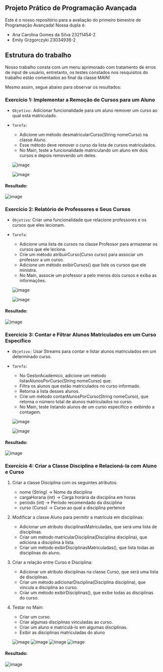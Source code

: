 ## Projeto Prático de Programação Avançada

Este é o nosso repositório para a avaliação do primeiro bimestre de Programação Avançada! Nossa dupla é:
- Ana Carolina Gomes da Silva 23211454-2
- Emily Grzgorczyki 23034936-2

## Estrutura do trabalho

Nosso trabalho consta com um menu aprimorado com tratamento de erros de input de usuário, entretanto, os testes constados nos resquisitos do trabalho estão comentados ao final da classe MAIN!

Mesmo assim, segue abaixo para observar os resultados:

### Exercício 1: Implementar a Remoção de Cursos para um Aluno

- `Objetivo:` Adicionar funcionalidade para um aluno remover um curso ao qual está
    matriculado.
- `Tarefa:`
    - Adicione um método desmatricularCurso(String nomeCurso) na classe Aluno.
    - Esse método deve remover o curso da lista de cursos matriculados.
    - No Main, teste a funcionalidade matriculando um aluno em dois cursos e depois removendo
    um deles.
  
  ![image](https://github.com/user-attachments/assets/77f25e99-7147-47a8-a6ea-1d0d1b1071c6)
  
  ![image](https://github.com/user-attachments/assets/636ad4b3-7c84-40ff-a62d-aa0dc6210b96)

#### Resultado:
  ![image](https://github.com/user-attachments/assets/5974cf35-8356-471f-80ee-9bf1e098a98a)

### Exercício 2: Relatório de Professores e Seus Cursos

- `Objetivo`: Criar uma funcionalidade que relacione professores e os cursos que eles lecionam.
- `Tarefa`:
    - Adicione uma lista de cursos na classe Professor para armazenar os cursos que ele leciona.
    - Crie um método atribuirCurso(Curso curso) para associar um professor a um curso.
    - Adicione um método exibirCursos() que liste os cursos que ele ministra.
    - No Main, associe um professor a pelo menos dois cursos e exiba as informações.

  ![image](https://github.com/user-attachments/assets/298ea763-52bc-4d2e-abfc-42fd21801541)
    
  ![image](https://github.com/user-attachments/assets/6fb94428-3c50-401b-9d3b-39da5971824b)

#### Resultado:
  ![image](https://github.com/user-attachments/assets/a6db2fc5-bcfa-432c-8b6c-6ea7eb5f4667)

### Exercício 3: Contar e Filtrar Alunos Matriculados em um Curso Específico
- `Objetivo:` Usar Streams para contar e listar alunos matriculados em um
determinado curso.
- `Tarefa:`
    - No GestorAcademico, adicione um método listarAlunosPorCurso(String nomeCurso) que:
    - Filtra os alunos que estão matriculados no curso informado.
    - Retorna a lista desses alunos.
    - Crie um método contarAlunosPorCurso(String nomeCurso), que retorna o número total de
    alunos matriculados no curso.
    - No Main, teste listando alunos de um curso específico e exibindo a contagem.

  ![image](https://github.com/user-attachments/assets/f05cf9e3-8ff2-4b67-84f3-292e8a483f17)

  ![image](https://github.com/user-attachments/assets/bfed7965-8b85-445a-a2e5-7ad855173991)

#### Resultado:
  ![image](https://github.com/user-attachments/assets/ab81b064-1262-4889-a89f-de112ba3db0d)

### Exercício 4: Criar a Classe Disciplina e Relacioná-la com Aluno e Curso
1. Criar a classe Disciplina com os seguintes atributos:
    - nome (String) → Nome da disciplina
    - cargaHoraria (int) → Carga horária da disciplina em horas
    - periodo (int) → Período recomendado da disciplina
    - curso (Curso) → Curso ao qual a disciplina pertence
2. Modificar a classe Aluno para permitir a matrícula em disciplinas:
    - Adicionar um atributo disciplinasMatriculadas, que será uma lista de disciplinas.
    - Criar um método matricularDisciplina(Disciplina disciplina), que adiciona a disciplina à lista.
    - Criar um método exibirDisciplinasMatriculadas(), que lista todas as disciplinas do aluno.
3. Criar a relação entre Curso e Disciplina:
    - Adicionar um atributo disciplinas na classe Curso, que será uma lista de disciplinas.
    - Criar um método adicionarDisciplina(Disciplina disciplina), que vincula a disciplina ao curso.
    - Criar um método exibirDisciplinas(), que exibe todas as disciplinas do curso.
4. Testar no Main:
    - Criar um curso.
    - Criar algumas disciplinas vinculadas ao curso.
    - Criar um aluno e matriculá-lo em algumas disciplinas.
    - Exibir as disciplinas matriculadas do aluno

   ![image](https://github.com/user-attachments/assets/3c688eed-f0e8-40ea-a173-e288982a0eb2)
   ![image](https://github.com/user-attachments/assets/02811901-dcde-41a5-9a48-23f92be3ef90)
   ![image](https://github.com/user-attachments/assets/62a70945-639d-42a4-9092-1c8e9dd19240)
   ![image](https://github.com/user-attachments/assets/a6f31484-dc7b-468c-8788-e0b8a58d5cac)

#### Resultado:
  ![image](https://github.com/user-attachments/assets/ff488462-b07d-4fa5-844b-ad4d8be542cc)


   



  



  


